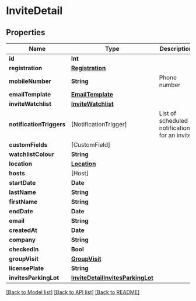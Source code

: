 # InviteDetail

## Properties
Name | Type | Description | Notes
------------ | ------------- | ------------- | -------------
**id** | **Int** |  | 
**registration** | [**Registration**](Registration.md) |  | [optional] 
**mobileNumber** | **String** | Phone number | [optional] 
**emailTemplate** | [**EmailTemplate**](EmailTemplate.md) |  | [optional] 
**inviteWatchlist** | [**InviteWatchlist**](InviteWatchlist.md) |  | [optional] 
**notificationTriggers** | [NotificationTrigger] | List of scheduled notifications for an invite | [optional] 
**customFields** | [CustomField] |  | [optional] 
**watchlistColour** | **String** |  | [optional] 
**location** | [**Location**](Location.md) |  | [optional] 
**hosts** | [Host] |  | [optional] 
**startDate** | **Date** |  | [optional] 
**lastName** | **String** |  | 
**firstName** | **String** |  | 
**endDate** | **Date** |  | [optional] 
**email** | **String** |  | 
**createdAt** | **Date** |  | [optional] 
**company** | **String** |  | [optional] 
**checkedIn** | **Bool** |  | [optional] 
**groupVisit** | [**GroupVisit**](GroupVisit.md) |  | [optional] 
**licensePlate** | **String** |  | [optional] 
**invitesParkingLot** | [**InviteDetailInvitesParkingLot**](InviteDetailInvitesParkingLot.md) |  | [optional] 

[[Back to Model list]](../README.md#documentation-for-models) [[Back to API list]](../README.md#documentation-for-api-endpoints) [[Back to README]](../README.md)


